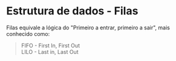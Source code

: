 <h1>Estrutura de dados - Filas</h1>

<p>Filas equivale a lógica do "Primeiro a entrar, primeiro a sair", mais conhecido como:</p>
<blockquote>FIFO - First In, First Out<br>LILO - Last in, Last Out</blockquote>


